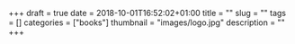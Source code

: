 +++ 
draft = true
date = 2018-10-01T16:52:02+01:00
title = ""
slug = ""
tags = []
categories = ["books"]
thumbnail = "images/logo.jpg"
description = ""
+++
